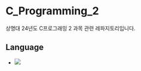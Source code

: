 # C_Programming_2
상명대 24년도 C프로그래밍 2 과목 관련 레파지토리입니다.

<h2>Language</h2>
<ul>
  <li>
    <img src = "https://img.shields.io/badge/C-3f48cc?logo=c"/>
  </li>
</ul>
